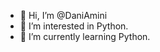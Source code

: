 - 👋 Hi, I’m @DaniAmini
- 👀 I’m interested in Python.
- 🌱 I’m currently learning Python.

<!---
DaniAmini/DaniAmini is a ✨ Music ✨ repository because its `README.md` (this file) appears on your GitHub profile.
You can click the Preview link to take a look at your changes.
--->
